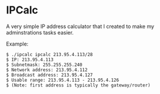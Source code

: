 IPCalc
======

A very simple IP address calculator that I created to make my adminstrations tasks easier.

Example:

    $ ./ipcalc ipcalc 213.95.4.113/28
    $ IP: 213.95.4.113
    $ Subnetmask: 255.255.255.240
    $ Network address: 213.95.4.112
    $ Broadcast address: 213.95.4.127
    $ Usable range: 213.95.4.113 - 213.95.4.126
    $ (Note: first address is typically the gateway/router)

